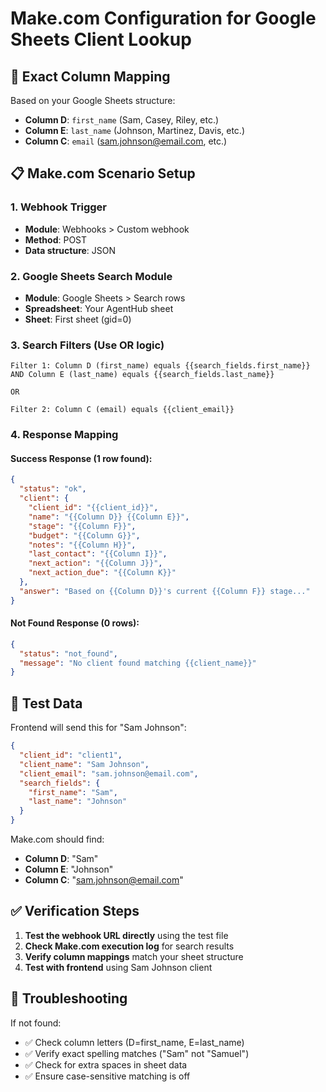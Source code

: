 # Make.com Configuration for Google Sheets Client Lookup

## 🎯 **Exact Column Mapping**

Based on your Google Sheets structure:
- **Column D**: `first_name` (Sam, Casey, Riley, etc.)
- **Column E**: `last_name` (Johnson, Martinez, Davis, etc.)  
- **Column C**: `email` (sam.johnson@email.com, etc.)

## 📋 **Make.com Scenario Setup**

### 1. Webhook Trigger
- **Module**: Webhooks > Custom webhook
- **Method**: POST
- **Data structure**: JSON

### 2. Google Sheets Search Module
- **Module**: Google Sheets > Search rows
- **Spreadsheet**: Your AgentHub sheet
- **Sheet**: First sheet (gid=0)

### 3. Search Filters (Use OR logic)
```
Filter 1: Column D (first_name) equals {{search_fields.first_name}}
AND Column E (last_name) equals {{search_fields.last_name}}

OR

Filter 2: Column C (email) equals {{client_email}}
```

### 4. Response Mapping

#### Success Response (1 row found):
```json
{
  "status": "ok",
  "client": {
    "client_id": "{{client_id}}",
    "name": "{{Column D}} {{Column E}}",
    "stage": "{{Column F}}",
    "budget": "{{Column G}}", 
    "notes": "{{Column H}}",
    "last_contact": "{{Column I}}",
    "next_action": "{{Column J}}",
    "next_action_due": "{{Column K}}"
  },
  "answer": "Based on {{Column D}}'s current {{Column F}} stage..."
}
```

#### Not Found Response (0 rows):
```json
{
  "status": "not_found", 
  "message": "No client found matching {{client_name}}"
}
```

## 🧪 **Test Data**

Frontend will send this for "Sam Johnson":
```json
{
  "client_id": "client1",
  "client_name": "Sam Johnson", 
  "client_email": "sam.johnson@email.com",
  "search_fields": {
    "first_name": "Sam",
    "last_name": "Johnson"
  }
}
```

Make.com should find:
- **Column D**: "Sam" 
- **Column E**: "Johnson"
- **Column C**: "sam.johnson@email.com"

## ✅ **Verification Steps**

1. **Test the webhook URL directly** using the test file
2. **Check Make.com execution log** for search results
3. **Verify column mappings** match your sheet structure
4. **Test with frontend** using Sam Johnson client

## 🔧 **Troubleshooting**

If not found:
- ✅ Check column letters (D=first_name, E=last_name)
- ✅ Verify exact spelling matches ("Sam" not "Samuel")
- ✅ Check for extra spaces in sheet data
- ✅ Ensure case-sensitive matching is off
